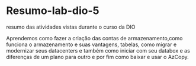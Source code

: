 # Resumo-lab-dio-5

resumo das atividades vistas durante o curso da DIO 

Aprendemos como fazer a criação das contas de armazenamento,como funciona o armazenamento e suas vantagens, tabelas, como migrar e modernizar seus datacenters e também como iniciar com seu databox e as diferenças de um plano para outro e por fim como baixar e usar o AzCopy.
